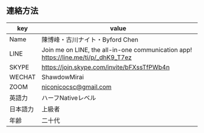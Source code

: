 
## 連絡方法

|key|value|
|----|----|
|Name|陳博峰・古川ナイト・Byford Chen|
|LINE|Join me on LINE, the all-in-one communication app!　https://line.me/ti/p/_dhK9_T7ez|
|SKYPE|https://join.skype.com/invite/bFXssTfPWb4n|
|WECHAT|ShawdowMirai|
|ZOOM|niconicocsc@gmail.com|
|英語力|ハーフNativeレベル|
|日本語力|上級者|
|年齢|二十代|
